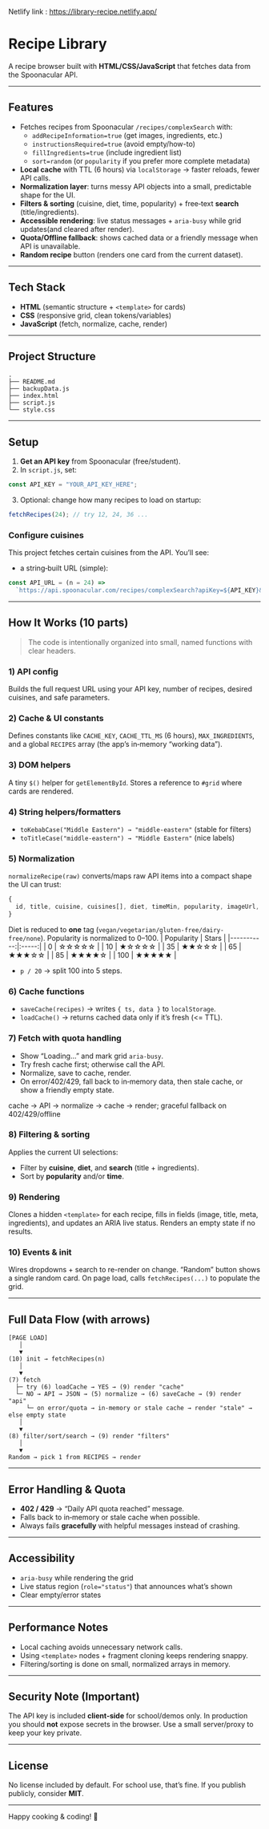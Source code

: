 Netlify link : https://library-recipe.netlify.app/

# Recipe Library
A recipe browser built with **HTML/CSS/JavaScript** that fetches data from the Spoonacular API.  


---

## Features

- Fetches recipes from Spoonacular `/recipes/complexSearch` with:
  - `addRecipeInformation=true` (get images, ingredients, etc.)
  - `instructionsRequired=true` (avoid empty/how-to)
  - `fillIngredients=true` (include ingredient list)
  - `sort=random` (or `popularity` if you prefer more complete metadata)
- **Local cache** with TTL (6 hours) via `localStorage` → faster reloads, fewer API calls.
- **Normalization layer**: turns messy API objects into a small, predictable shape for the UI.
- **Filters & sorting** (cuisine, diet, time, popularity) + free‑text **search** (title/ingredients).
- **Accessible rendering**: live status messages + `aria-busy` while grid updates(and cleared after render).
- **Quota/Offline fallback**: shows cached data or a friendly message when API is unavailable.
- **Random recipe** button (renders one card from the current dataset).

---

## Tech Stack

- **HTML** (semantic structure + `<template>` for cards)
- **CSS** (responsive grid, clean tokens/variables)
- **JavaScript** (fetch, normalize, cache, render)

---

## Project Structure

```
.
├── README.md     
├── backupData.js       
├── index.html
├── script.js
└── style.css       
```

---

## Setup

1) **Get an API key** from Spoonacular (free/student).  
2) In `script.js`, set:
```js
const API_KEY = "YOUR_API_KEY_HERE";
```
3) Optional: change how many recipes to load on startup:
```js
fetchRecipes(24); // try 12, 24, 36 ...
```

### Configure cuisines
This project fetches certain cuisines from the API. You’ll see:
- a string‑built URL (simple):
```js
const API_URL = (n = 24) =>
  `https://api.spoonacular.com/recipes/complexSearch?apiKey=${API_KEY}&number=${n}&cuisine=Italian,American,Chinese,Asian,Mediterranean,Middle%20Eastern&addRecipeInformation=true&instructionsRequired=true&fillIngredients=true&sort=random`;
```

---

## How It Works (10 parts)

> The code is intentionally organized into small, named functions with clear headers.

### 1) API config
Builds the full request URL using your API key, number of recipes, desired cuisines, and safe parameters.

### 2) Cache & UI constants
Defines constants like `CACHE_KEY`, `CACHE_TTL_MS` (6 hours), `MAX_INGREDIENTS`, and a global `RECIPES` array (the app’s in‑memory “working data”).

### 3) DOM helpers
A tiny `$()` helper for `getElementById`. Stores a reference to `#grid` where cards are rendered.

### 4) String helpers/formatters
- `toKebabCase("Middle Eastern") → "middle-eastern"` (stable for filters)
- `toTitleCase("middle-eastern") → "Middle Eastern"` (nice labels)

### 5) Normalization
`normalizeRecipe(raw)` converts/maps raw API items into a compact shape the UI can trust:
```js
{
  id, title, cuisine, cuisines[], diet, timeMin, popularity, imageUrl, ingredients[]
}
```
Diet is reduced to **one** tag (`vegan/vegetarian/gluten-free/dairy-free/none`). Popularity is normalized to 0–100.
| Popularity | Stars |
|-----------:|:-----:|
| 0          | ☆☆☆☆☆ |
| 10         | ★☆☆☆☆ |
| 35         | ★★☆☆☆ |
| 65         | ★★★☆☆ |
| 85         | ★★★★☆ |
| 100        | ★★★★★ |
- `p / 20` → split 100 into 5 steps.

### 6) Cache functions
- `saveCache(recipes)` → writes `{ ts, data }` to `localStorage`.
- `loadCache()` → returns cached data only if it’s fresh (<= TTL).

### 7) Fetch with quota handling
- Show “Loading…” and mark grid `aria-busy`.
- Try fresh cache first; otherwise call the API.
- Normalize, save to cache, render.  
- On error/402/429, fall back to in‑memory data, then stale cache, or show a friendly empty state.

cache → API → normalize → cache → render; graceful fallback on 402/429/offline

### 8) Filtering & sorting
Applies the current UI selections:
- Filter by **cuisine**, **diet**, and **search** (title + ingredients).
- Sort by **popularity** and/or **time**.

### 9) Rendering
Clones a hidden `<template>` for each recipe, fills in fields (image, title, meta, ingredients), and updates an ARIA live status. Renders an empty state if no results.

### 10) Events & init
Wires dropdowns + search to re-render on change. “Random” button shows a single random card. On page load, calls `fetchRecipes(...)` to populate the grid.

---

## Full Data Flow (with arrows)

```
[PAGE LOAD]
   │
   ▼
(10) init → fetchRecipes(n)
   │
   ▼
(7) fetch
  ├─ try (6) loadCache → YES → (9) render "cache"
  └─ NO → API → JSON → (5) normalize → (6) saveCache → (9) render "api"
     └─ on error/quota → in-memory or stale cache → render "stale" → else empty state
   │
   ▼
(8) filter/sort/search → (9) render "filters"
   │
   ▼
Random → pick 1 from RECIPES → render

```

---



## Error Handling & Quota

- **402 / 429** → “Daily API quota reached” message.  
- Falls back to in‑memory or stale cache when possible.  
- Always fails **gracefully** with helpful messages instead of crashing.

---

##  Accessibility

- `aria-busy` while rendering the grid
- Live status region (`role="status"`) that announces what’s shown
- Clear empty/error states

---

## Performance Notes

- Local caching avoids unnecessary network calls.  
- Using `<template>` nodes + fragment cloning keeps rendering snappy.  
- Filtering/sorting is done on small, normalized arrays in memory.

---

## Security Note (Important)

The API key is included **client‑side** for school/demos only. In production you should **not** expose secrets in the browser. Use a small server/proxy to keep your key private.


---

## License

No license included by default. For school use, that’s fine. If you publish publicly, consider **MIT**.

---

Happy cooking & coding! 🍝
